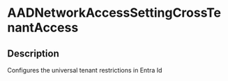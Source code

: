 
# AADNetworkAccessSettingCrossTenantAccess

## Description

Configures the universal tenant restrictions in Entra Id
